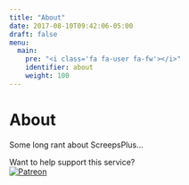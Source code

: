 ```yaml
---
title: "About"
date: 2017-08-10T09:42:06-05:00
draft: false
menu:
  main:
    pre: "<i class='fa fa-user fa-fw'></i>"
    identifier: about
    weight: 100
---
```


# About

Some long rant about ScreepsPlus...

Want to help support this service?  
[![Patreon](https://c5.patreon.com/external/logo/become_a_patron_button.png)](https://www.patreon.com/ags131)

